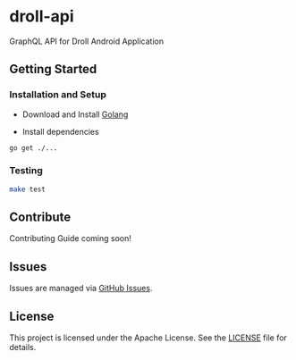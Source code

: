 # droll-api

GraphQL API for Droll Android Application

## Getting Started

### Installation and Setup

- Download and Install [Golang](https://golang.org/dl/)

- Install dependencies

```bash
go get ./...
```

### Testing

```bash
make test
```

## Contribute

Contributing Guide coming soon!

## Issues

Issues are managed via [GitHub Issues](https://github.com/prabhuomkar/droll-api/issues).

## License

This project is licensed under the Apache License. See the [LICENSE](LICENSE) file for details.
